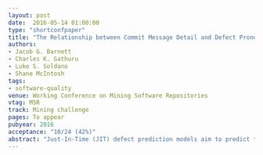 ```yaml
---
layout: post
date:  2016-05-14 01:00:00
type: "shortconfpaper"
title: "The Relationship between Commit Message Detail and Defect Proneness in Java Projects on GitHub"
authors:
- Jacob G. Barnett
- Charles K. Gathuru
- Luke S. Soldano
- Shane McIntosh
tags:
- software-quality
venue: Working Conference on Mining Software Repositories
vtag: MSR
track: Mining challenge
pages: To appear
pubyear: 2016
acceptance: "10/24 (42%)"
abstract: "Just-In-Time (JIT) defect prediction models aim to predict the commits that will introduce defects in the future. Traditionally, JIT defect prediction models are trained using metrics that are primarily derived from aspects of the code change itself (e.g., the size of the change, the author’s prior experience). In addition to the code that is submitted during a commit, authors write commit messages, which describe the commit for archival purposes. It is our position that the level of detail in these commit messages can provide additional explanatory power to JIT defect prediction models. Hence, in this paper, we analyze the relationship between the defect proneness of commits and commit message volume (i.e., the length of the commit message) and commit message content (approximated using spam filtering technology). Through analysis of JIT models that were trained using 342 GitHub repositories, we find that our JIT models outperform random guessing models, achieving AUC and Brier scores that range between 0.63-0.96 and 0.01-0.21, respectively. Furthermore, our metrics that are derived from commit message detail provide a statistically significant boost to the explanatory power to the JIT models in 43%-80% of the studied systems, accounting for up to 72% of the explanatory power. Future JIT studies should consider adding commit message detail metrics."
---
```

